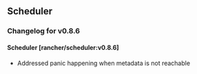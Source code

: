 ## Scheduler

### Changelog for v0.8.6


#### Scheduler [rancher/scheduler:v0.8.6]
* Addressed panic happening when metadata is not reachable